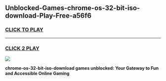 
## Unblocked-Games-chrome-os-32-bit-iso-download-Play-Free-a56f6
<h3>
<a href="https://premium76.site?title=chrome-os-32-bit-iso-download&ref=24M">CLICK TO PLAY</a></h3>
<hr>

<h3>
<a href="https://premium76.site?title=chrome-os-32-bit-iso-download&ref=24M">CLICK 2 PLAY</a>
  
</h3>

<a href="https://premium76.site?title=chrome-os-32-bit-iso-download&ref=24M"><img src="https://clearcache.store/games.png"></a>


**chrome-os-32-bit-iso-download games unblocked: Your Gateway to Fun and Accessible Online Gaming**
